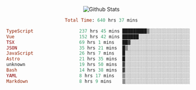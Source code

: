 <!DOCTYPE html>
<body>
<div align="center">
  
  ![Github Stats](https://github-readme-stats.vercel.app/api?username=verycrunchy&show_icons=true&theme=radical)

<!--START_SECTION:waka-->

```ruby
Total Time: 640 hrs 37 mins

TypeScript                 237 hrs 45 mins █████████▒░░░░░░░░░░░░░░░   37.12 %
Vue                        152 hrs 42 mins ██████░░░░░░░░░░░░░░░░░░░   23.84 %
TSX                        69 hrs 1 mins   ██▓░░░░░░░░░░░░░░░░░░░░░░   10.78 %
JSON                       35 hrs 21 mins  █▒░░░░░░░░░░░░░░░░░░░░░░░   05.52 %
JavaScript                 26 hrs 7 mins   █░░░░░░░░░░░░░░░░░░░░░░░░   04.08 %
Astro                      21 hrs 35 mins  █░░░░░░░░░░░░░░░░░░░░░░░░   03.37 %
unknown                    19 hrs 50 mins  ▓░░░░░░░░░░░░░░░░░░░░░░░░   03.10 %
Bash                       14 hrs 38 mins  ▓░░░░░░░░░░░░░░░░░░░░░░░░   02.29 %
YAML                       8 hrs 17 mins   ▒░░░░░░░░░░░░░░░░░░░░░░░░   01.29 %
Markdown                   8 hrs 9 mins    ▒░░░░░░░░░░░░░░░░░░░░░░░░   01.27 %
```

<!--END_SECTION:waka-->
</div>
</body>
</html>

